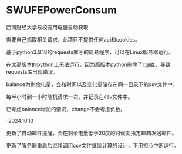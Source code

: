 # SWUFEPowerConsum
西南财经大学易校园用电量自动获取

需要自己抓取相关请求，此项目不提供任何api和cookies。

基于python3.9.18的requests库写的简易程序，可以在Linux服务器运行。

在太高版本的python上无法运行，因为高版本python删除了cgi库，导致requests库出现错误。

balance为剩余电量，会和时间以及变化量储存在同一目录下的csv文件中。

每半小时到一小时随机请求一次，并记录在csv文件中。

已考虑balance增加的情况，change不会考虑负数。

-2024.10.13

更新了自动邮件提醒，会在剩余电量低于20度的时候向指定邮箱发送邮件。

更新了服务器重启后继续调用csv文件继续计算的设计，不用担心中断运行。
